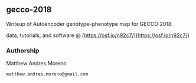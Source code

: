 ## gecco-2018

Writeup of Autoencoder genotype-phenotype map for GECCO 2018.

data, tutorials, and software @ [https://osf.io/n92c7/](https://osf.io/n92c7/)

### Authorship

Matthew Andres Moreno

`matthew.andres.moreno@gmail.com`
